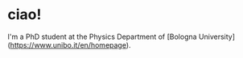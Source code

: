 # ciao!

I'm a PhD student at the Physics Department of [Bologna University] (https://www.unibo.it/en/homepage). 
